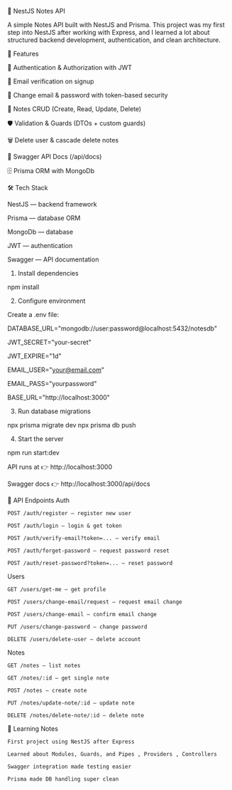 
📝 NestJS Notes API

A simple Notes API built with NestJS and Prisma.
This project was my first step into NestJS after working with Express, and I learned a lot about structured backend development, authentication, and clean architecture.

🚀 Features

🔑 Authentication & Authorization with JWT

📧 Email verification on signup

🔄 Change email & password with token-based security

📝 Notes CRUD (Create, Read, Update, Delete)

🛡️ Validation & Guards (DTOs + custom guards)

🗑️ Delete user & cascade delete notes

📖 Swagger API Docs (/api/docs)

🗄️ Prisma ORM with MongoDb


🛠️ Tech Stack

NestJS — backend framework

Prisma — database ORM

MongoDb — database

JWT — authentication

Swagger — API documentation


1. Install dependencies

npm install

2. Configure environment

Create a .env file:

DATABASE_URL="mongodb://user:password@localhost:5432/notesdb"

JWT_SECRET="your-secret"

JWT_EXPIRE="1d"

EMAIL_USER="your@email.com"

EMAIL_PASS="yourpassword"

BASE_URL="http://localhost:3000"

3. Run database migrations

npx prisma migrate dev
npx prisma db push

4. Start the server

npm run start:dev

API runs at 👉 http://localhost:3000

Swagger docs 👉 http://localhost:3000/api/docs

📂 API Endpoints
Auth

    POST /auth/register — register new user

    POST /auth/login — login & get token

    POST /auth/verify-email?token=... — verify email

    POST /auth/forget-password — request password reset

    POST /auth/reset-password?token=... — reset password

Users

    GET /users/get-me — get profile

    POST /users/change-email/request — request email change

    POST /users/change-email — confirm email change

    PUT /users/change-password — change password

    DELETE /users/delete-user — delete account

Notes

    GET /notes — list notes

    GET /notes/:id — get single note

    POST /notes — create note

    PUT /notes/update-note/:id — update note

    DELETE /notes/delete-note/:id — delete note

📖 Learning Notes

    First project using NestJS after Express

    Learned about Modules, Guards, and Pipes , Providers , Controllers 

    Swagger integration made testing easier

    Prisma made DB handling super clean

